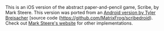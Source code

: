 This is an iOS version of the abstract paper-and-pencil game, Scribe, by Mark 
Steere. This version was ported from an [Android version by Tyler Breisacher](http://market.android.com/details?id=tyler.breisacher.scribe) [source code (https://github.com/MatrixFrog/scribedroid).
Check out [Mark Steere's website](http://www.marksteeregames.com) for other implementations.
